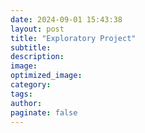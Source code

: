```yaml
---
date: 2024-09-01 15:43:38
layout: post
title: "Exploratory Project"
subtitle:
description:
image:
optimized_image:
category:
tags:
author:
paginate: false
---
```

